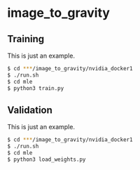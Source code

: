 # image_to_gravity
## Training
This is just an example.
```bash
$ cd ***/image_to_gravity/nvidia_docker1
$ ./run.sh
$ cd mle
$ python3 train.py
```
## Validation
This is just an example.
```bash
$ cd ***/image_to_gravity/nvidia_docker1
$ ./run.sh
$ cd mle
$ python3 load_weights.py
```

